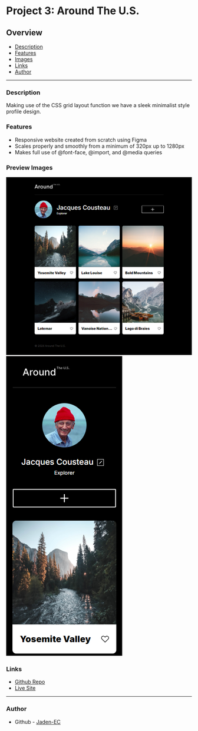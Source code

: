 # Project 3: Around The U.S.

## Overview

- [Description](#description)
- [Features](#features)
- [Images](#preview-images)
- [Links](#links)
- [Author](#author)

---

### Description

Making use of the CSS grid layout function we have a sleek minimalist style profile design.

### Features

- Responsive website created from scratch using Figma
- Scales properly and smoothly from a minimum of 320px up to 1280px
- Makes full use of @font-face, @import, and @media queries

### Preview Images

![Desktop View](./images/desktop-screenshot%201280.png)
![Mobile View](./images/Mobile-screenshot.png)

### Links

- [Github Repo](https://github.com/Jaden-EC/se_project_aroundtheus)
- [Live Site](https://jaden-ec.github.io/se_project_aroundtheus/)

---

### Author

- Github - [Jaden-EC](https://github.com/Jaden-EC)
